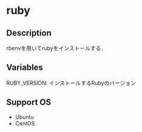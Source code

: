 ruby
=====

Description
---------------
rbenvを用いてrubyをインストールする．

Variables
---------------
RUBY_VERSION: インストールするRubyのバージョン

Support OS
---------------

- Ubuntu
- CentOS
